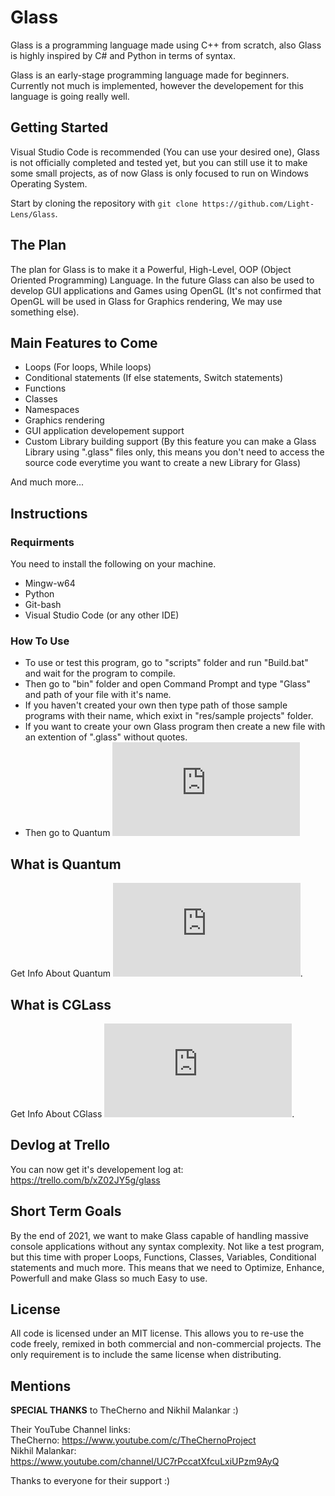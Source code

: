 # Glass

Glass is a programming language made using C++ from scratch, also Glass is highly inspired by C# and Python in terms of syntax.

Glass is an early-stage programming language made for beginners. Currently not much is implemented, however the developement for this language is going really well.

## Getting Started
Visual Studio Code is recommended (You can use your desired one), Glass is not officially completed and tested yet, but you can still use it to make some small projects, as of now Glass is only focused to run on Windows Operating System.

Start by cloning the repository with `git clone https://github.com/Light-Lens/Glass`.

## The Plan
The plan for Glass is to make it a Powerful, High-Level, OOP (Object Oriented Programming) Language. In the future Glass can also be used to develop GUI applications and Games using OpenGL (It's not confirmed that OpenGL will be used in Glass for Graphics rendering, We may use something else).

## Main Features to Come
- Loops (For loops, While loops)
- Conditional statements (If else statements, Switch statements)
- Functions
- Classes
- Namespaces
- Graphics rendering
- GUI application developement support
- Custom Library building support (By this feature you can make a Glass Library using ".glass" files only, this means you don't need to access the source code everytime you want to create a new Library for Glass)

And much more...

## Instructions
### Requirments
You need to install the following on your machine.<br />
- Mingw-w64
- Python
- Git-bash
- Visual Studio Code (or any other IDE)

### How To Use
- To use or test this program, go to "scripts" folder and run "Build.bat" and wait for the program to compile.
- Then go to "bin" folder and open Command Prompt and type "Glass" and path of your file with it's name.
- If you haven't created your own then type path of those sample programs with their name, which exixt in "res/sample projects" folder.
- If you want to create your own Glass program then create a new file with an extention of ".glass" without quotes.
- Then go to Quantum ![here](https://github.com/Light-Lens/Glass/blob/master/IDE/Quantum/Quantum.md#quantum)

## What is Quantum
Get Info About Quantum ![here](https://github.com/Light-Lens/Glass/blob/master/IDE/Quantum/Quantum.md#what-is-quantum).

## What is CGLass
Get Info About CGlass ![here](https://github.com/Light-Lens/Glass/blob/master/IDE/CGlass/CGlass.md#cglass).

## Devlog at Trello
You can now get it's developement log at: https://trello.com/b/xZ02JY5g/glass<br />

## Short Term Goals
By the end of 2021, we want to make Glass capable of handling massive console applications without any syntax complexity. Not like a test program, but this time with proper Loops, Functions, Classes, Variables, Conditional statements and much more. This means that we need to Optimize, Enhance, Powerfull and make Glass so much Easy to use.

## License
All code is licensed under an MIT license. This allows you to re-use the code freely, remixed in both commercial and non-commercial projects. The only requirement is to include the same license when distributing.

## Mentions
**SPECIAL THANKS** to TheCherno and Nikhil Malankar :)

Their YouTube Channel links:<br />
TheCherno: https://www.youtube.com/c/TheChernoProject<br />
Nikhil Malankar: https://www.youtube.com/channel/UC7rPccatXfcuLxiUPzm9AyQ

Thanks to everyone for their support :)
